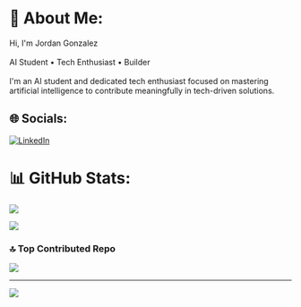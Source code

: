 # 💫 About Me:
 Hi, I'm Jordan Gonzalez<br><br>AI Student • Tech Enthusiast • Builder<br><br>I'm an AI student and dedicated tech enthusiast focused on mastering artificial intelligence to contribute meaningfully in tech-driven solutions. 

## 🌐 Socials:
[![LinkedIn](https://img.shields.io/badge/LinkedIn-%230077B5.svg?logo=linkedin&logoColor=white)](https://www.linkedin.com/in/jordan-gonzalez-36a117243) 

# 📊 GitHub Stats:
![](https://github-readme-stats.vercel.app/api?username=JordanGonzoactual&theme=dark&hide_border=false&include_all_commits=true&count_private=true)<br/>

![](https://github-readme-stats.vercel.app/api/top-langs/?username=JordanGonzoactual&theme=dark&hide_border=false&include_all_commits=true&count_private=true&layout=compact)

### 🔝 Top Contributed Repo
![](https://github-contributor-stats.vercel.app/api?username=JordanGonzoactual&limit=5&theme=dark&combine_all_yearly_contributions=true)

---
[![](https://visitcount.itsvg.in/api?id=JordanGonzoactual&icon=0&color=0)](https://visitcount.itsvg.in)

<!-- Proudly created with GPRM ( https://gprm.itsvg.in ) -->
